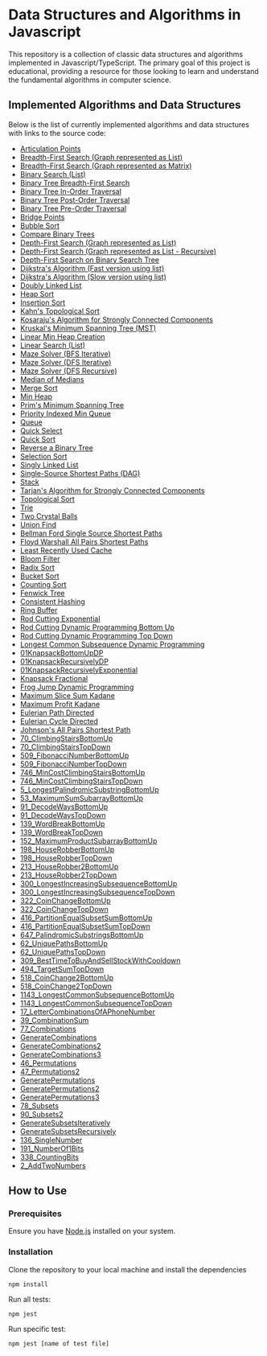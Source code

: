 # Data Structures and Algorithms in Javascript

This repository is a collection of classic data structures and algorithms implemented in Javascript/TypeScript. The primary goal of this project is educational, providing a resource for those looking to learn and understand the fundamental algorithms in computer science.

## Implemented Algorithms and Data Structures

Below is the list of currently implemented algorithms and data structures with links to the source code:

-   [Articulation Points](./src/ArticulationPoints.ts)
-   [Breadth-First Search (Graph represented as List)](./src/BFSGraphList.ts)
-   [Breadth-First Search (Graph represented as Matrix)](./src/BFSGraphMatrix.ts)
-   [Binary Search (List)](./src/BinarySearchList.ts)
-   [Binary Tree Breadth-First Search](./src/BinaryTreeBFS.ts)
-   [Binary Tree In-Order Traversal](./src/BinaryTreeInOrder.ts)
-   [Binary Tree Post-Order Traversal](./src/BinaryTreePostOrder.ts)
-   [Binary Tree Pre-Order Traversal](./src/BinaryTreePreOrder.ts)
-   [Bridge Points](./src/BridgePoints.ts)
-   [Bubble Sort](./src/BubbleSort.ts)
-   [Compare Binary Trees](./src/CompareBinaryTrees.ts)
-   [Depth-First Search (Graph represented as List)](./src/DFSGraphListIterative.ts)
-   [Depth-First Search (Graph represented as List - Recursive)](./src/DFSGraphListRecursive.ts)
-   [Depth-First Search on Binary Search Tree](./src/DFSOnBinarySearchTree.ts)
-   [Dijkstra's Algorithm (Fast version using list)](./src/DijkstraListFast.ts)
-   [Dijkstra's Algorithm (Slow version using list)](./src/DijkstraListSlow.ts)
-   [Doubly Linked List](./src/DoublyLinkedList.ts)
-   [Heap Sort](./src/HeapSort.ts)
-   [Insertion Sort](./src/InsertionSort.ts)
-   [Kahn's Topological Sort](./src/KahnTopologicalSort.ts)
-   [Kosaraju's Algorithm for Strongly Connected Components](./src/KosarajuStrongConnectedComponents.ts)
-   [Kruskal's Minimum Spanning Tree (MST)](./src/KruskalMST.ts)
-   [Linear Min Heap Creation](./src/LinearMinHeapCreation.ts)
-   [Linear Search (List)](./src/LinearSearchList.ts)
-   [Maze Solver (BFS Iterative)](./src/MazeSolverBFSIterative.ts)
-   [Maze Solver (DFS Iterative)](./src/MazeSolverDFSIterative.ts)
-   [Maze Solver (DFS Recursive)](./src/MazeSolverDFSRecursive.ts)
-   [Median of Medians](./src/MedianOfMedians.ts)
-   [Merge Sort](./src/MergeSort.ts)
-   [Min Heap](./src/MinHeap.ts)
-   [Prim's Minimum Spanning Tree](./src/PrimsMST.ts)
-   [Priority Indexed Min Queue](./src/PriorityIndexedMinQueue.ts)
-   [Queue](./src/Queue.ts)
-   [Quick Select](./src/QuickSelect.ts)
-   [Quick Sort](./src/QuickSort.ts)
-   [Reverse a Binary Tree](./src/ReverseBinaryTree.ts)
-   [Selection Sort](./src/SelectSort.ts)
-   [Singly Linked List](./src/SinglyLinkedList.ts)
-   [Single-Source Shortest Paths (DAG)](./src/SSSPDAG.ts)
-   [Stack](./src/Stack.ts)
-   [Tarjan's Algorithm for Strongly Connected Components](./src/TarjanStrongConnectedComponents.ts)
-   [Topological Sort](./src/TopologicalSort.ts)
-   [Trie](./src/Trie.ts)
-   [Two Crystal Balls](./src/TwoCrystalBalls.ts)
-   [Union Find](./src/UnionFind.ts)
-   [Bellman Ford Single Source Shortest Paths](./src/BellmanFord.ts)
-   [Floyd Warshall All Pairs Shortest Paths](./src/FloydWarshallAPSP.ts)
-   [Least Recently Used Cache](./src/LeastRecentlyUsedCache.ts)
-   [Bloom Filter](./src/BloomFilter.ts)
-   [Radix Sort](./src/RadixSort.ts)
-   [Bucket Sort](./src/BucketSort.ts)
-   [Counting Sort](./src/CountingSort.ts)
-   [Fenwick Tree](./src/FenwickTree.ts)
-   [Consistent Hashing](./src/ConsistentHashing.ts)
-   [Ring Buffer](./src/RingBuffer.ts)
-   [Rod Cutting Exponential](./src/09_dynamic_programming/1D/RodCuttingExponential.ts)
-   [Rod Cutting Dynamic Programming Bottom Up](./src/09_dynamic_programming/1D/RodCuttingBottomUp.ts)
-   [Rod Cutting Dynamic Programming Top Down](./src/09_dynamic_programming/1D/RodCuttingTopDown.ts)
-   [Longest Common Subsequence Dynamic Programming](./src/LongestCommonSubsequenceDP.ts)
-   [01KnapsackBottomUpDP](./src/01KnapsackBottomUpDP.ts)
-   [01KnapsackRecursivelyDP](./src/01KnapsackRecursivelyDP.ts)
-   [01KnapsackRecursivelyExponential](./src/01KnapsackRecursivelyExponential.ts)
-   [Knapsack Fractional](./src/01KnapsackFractional.ts)
-   [Frog Jump Dynamic Programming](./src/FrogJumpDP.ts)
-   [Maximum Slice Sum Kadane](./src/MaximumSliceSumKadane.ts)
-   [Maximum Profit Kadane](./src/MaxProfitKadane.ts)
-   [Eulerian Path Directed](./src/EulerianPathDirected.ts)
-   [Eulerian Cycle Directed](./src/EulerianCycleDirected.ts)
-   [Johnson's All Pairs Shortest Path](./src/JohnsonAPSP.ts)
-   [70_ClimbingStairsBottomUp](./src/09_dynamic_programming/1D/leetcode/easy/70_ClimbingStairsBottomUp.ts)
-   [70_ClimbingStairsTopDown](./src/09_dynamic_programming/1D/leetcode/easy/70_ClimbingStairsTopDown.ts)
-   [509_FibonacciNumberBottomUp](./src/09_dynamic_programming/1D/leetcode/easy/509_FibonacciNumberBottomUp.ts)
-   [509_FibonacciNumberTopDown](./src/09_dynamic_programming/1D/leetcode/easy/509_FibonacciNumberTopDown.ts)
-   [746_MinCostClimbingStairsBottomUp](./src/09_dynamic_programming/1D/leetcode/easy/746_MinCostClimbingStairsBottomUp.ts)
-   [746_MinCostClimbingStairsTopDown](./src/09_dynamic_programming/1D/leetcode/easy/746_MinCostClimbingStairsTopDown.ts)
-   [5_LongestPalindromicSubstringBottomUp](./src/09_dynamic_programming/1D/leetcode/medium/5_LongestPalindromicSubstringBottomUp.ts)
-   [53_MaximumSumSubarrayBottomUp](./src/09_dynamic_programming/1D/leetcode/medium/53_MaximumSumSubarrayBottomUp.ts)
-   [91_DecodeWaysBottomUp](./src/09_dynamic_programming/1D/leetcode/medium/91_DecodeWaysBottomUp.ts)
-   [91_DecodeWaysTopDown](./src/09_dynamic_programming/1D/leetcode/medium/91_DecodeWaysTopDown.ts)
-   [139_WordBreakBottomUp](./src/09_dynamic_programming/1D/leetcode/medium/139_WordBreakBottomUp.ts)
-   [139_WordBreakTopDown](./src/09_dynamic_programming/1D/leetcode/medium/139_WordBreakTopDown.ts)
-   [152_MaximumProductSubarrayBottomUp](./src/09_dynamic_programming/1D/leetcode/medium/152_MaximumProductSubarrayBottomUp.ts)
-   [198_HouseRobberBottomUp](./src/09_dynamic_programming/1D/leetcode/medium/198_HouseRobberBottomUp.ts)
-   [198_HouseRobberTopDown](./src/09_dynamic_programming/1D/leetcode/medium/198_HouseRobberTopDown.ts)
-   [213_HouseRobber2BottomUp](./src/09_dynamic_programming/1D/leetcode/medium/213_HouseRobber2BottomUp.ts)
-   [213_HouseRobber2TopDown](./src/09_dynamic_programming/1D/leetcode/medium/213_HouseRobber2TopDown.ts)
-   [300_LongestIncreasingSubsequenceBottomUp](./src/09_dynamic_programming/1D/leetcode/medium/300_LongestIncreasingSubsequenceBottomUp.ts)
-   [300_LongestIncreasingSubsequenceTopDown](./src/09_dynamic_programming/1D/leetcode/medium/300_LongestIncreasingSubsequenceTopDown.ts)
-   [322_CoinChangeBottomUp](./src/09_dynamic_programming/1D/leetcode/medium/322_CoinChangeBottomUp.ts)
-   [322_CoinChangeTopDown](./src/09_dynamic_programming/1D/leetcode/medium/322_CoinChangeTopDown.ts)
-   [416_PartitionEqualSubsetSumBottomUp](./src/09_dynamic_programming/1D/leetcode/medium/416_PartitionEqualSubsetSumBottomUp.ts)
-   [416_PartitionEqualSubsetSumTopDown](./src/09_dynamic_programming/1D/leetcode/medium/416_PartitionEqualSubsetSumTopDown.ts)
-   [647_PalindromicSubstringsBottomUp](./src/09_dynamic_programming/1D/leetcode/medium/647_PalindromicSubstringsBottomUp.ts)
-   [62_UniquePathsBottomUp](./src/09_dynamic_programming/2D/leetcode/medium/62_UniquePathsBottomUp.ts)
-   [62_UniquePathsTopDown](./src/09_dynamic_programming/2D/leetcode/medium/62_UniquePathsTopDown.ts)
-   [309_BestTimeToBuyAndSellStockWithCooldown](./src/09_dynamic_programming/2D/leetcode/medium/309_BestTimeToBuyAndSellStockWithCooldown.ts)
-   [494_TargetSumTopDown](./src/09_dynamic_programming/2D/leetcode/medium/494_TargetSumTopDown.ts)
-   [518_CoinChange2BottomUp](./src/09_dynamic_programming/2D/leetcode/medium/518_CoinChange2BottomUp.ts)
-   [518_CoinChange2TopDown](./src/09_dynamic_programming/2D/leetcode/medium/518_CoinChange2TopDown.ts)
-   [1143_LongestCommonSubsequenceBottomUp](./src/09_dynamic_programming/2D/leetcode/medium/1143_LongestCommonSubsequenceBottomUp.ts)
-   [1143_LongestCommonSubsequenceTopDown](./src/09_dynamic_programming/2D/leetcode/medium/1143_LongestCommonSubsequenceTopDown.ts)
-   [17_LetterCombinationsOfAPhoneNumber](src/14_combinatorics/combinations/leetcode/medium/17_LetterCombinationsOfAPhoneNumber.ts)
-   [39_CombinationSum](./src/14_combinatorics/combinations/leetcode/medium/39_CombinationSum.ts)
-   [77_Combinations](./src/14_combinatorics/combinations/leetcode/medium/77_Combinations.ts)
-   [GenerateCombinations](./src/14_combinatorics/combinations/GenerateCombinations.ts)
-   [GenerateCombinations2](./src/14_combinatorics/combinations/GenerateCombinations2.ts)
-   [GenerateCombinations3](./src/14_combinatorics/combinations/GenerateCombinations3.ts)
-   [46_Permutations](./src/14_combinatorics/permutations/leetcode/medium/46_Permutations.ts)
-   [47_Permutations2](./src/14_combinatorics/permutations/leetcode/medium/47_Permutations2.ts)
-   [GeneratePermutations](./src/14_combinatorics/permutations/GeneratePermutations.ts)
-   [GeneratePermutations2](./src/14_combinatorics/permutations/GeneratePermutations2.ts)
-   [GeneratePermutations3](./src/14_combinatorics/permutations/GeneratePermutations3.ts)
-   [78_Subsets](./src/14_combinatorics/subsets/leetcode/medium/78_Subsets.ts)
-   [90_Subsets2](./src/14_combinatorics/subsets/leetcode/medium/90_Subsets2.ts)
-   [GenerateSubsetsIteratively](./src/14_combinatorics/subsets/GenerateSubsetsIteratively.ts)
-   [GenerateSubsetsRecursively](./src/14_combinatorics/subsets/GenerateSubsetsRecursively.ts)
-   [136_SingleNumber](./src/12_bit_manipulation/leetcode/easy/136_SingleNumber.ts)
-   [191_NumberOf1Bits](./src/12_bit_manipulation/leetcode/easy/191_NumberOf1Bits.ts)
-   [338_CountingBits](./src/12_bit_manipulation/leetcode/easy/338_CountingBits.ts)
-   [2_AddTwoNumbers](./src/02_linked_lists/leetcode/medium/2_AddTwoNumbers.ts)

## How to Use

### Prerequisites

Ensure you have [Node.js](https://nodejs.org/) installed on your system.

### Installation

Clone the repository to your local machine and install the dependencies

```
npm install
```

Run all tests:

```
npm jest
```

Run specific test:

```
npm jest [name of test file]
```
